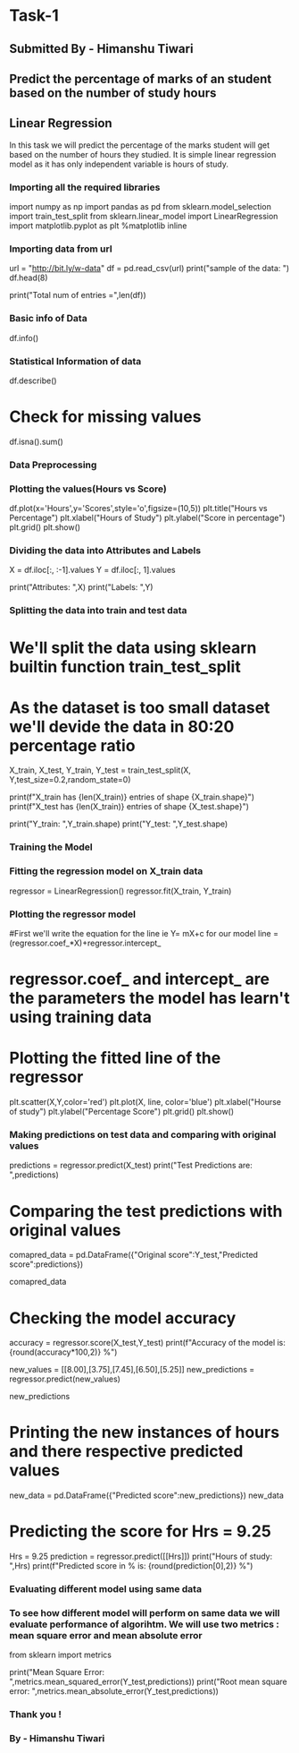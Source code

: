 # Task-1

## Submitted By - Himanshu Tiwari

## Predict the percentage of marks of an student based on the number of study hours

## Linear Regression
In this task we will predict the percentage of the marks student will get based on the number of hours they studied. It is simple linear regression model as it has only independent variable is hours of study.

### Importing all the required libraries

import numpy as np
import pandas as pd
from sklearn.model_selection import train_test_split
from sklearn.linear_model import LinearRegression
import matplotlib.pyplot as plt
%matplotlib inline

### Importing data from url

url = "http://bit.ly/w-data"
df = pd.read_csv(url)
print("sample of the data: ")
df.head(8)

print("Total num of entries =",len(df))

### Basic info of Data

df.info()

### Statistical Information of data

df.describe()

# Check for missing values
df.isna().sum()

### Data Preprocessing

### Plotting the values(Hours vs Score)

df.plot(x='Hours',y='Scores',style='o',figsize=(10,5))
plt.title("Hours vs Percentage")
plt.xlabel("Hours of Study")
plt.ylabel("Score in percentage")
plt.grid()
plt.show()

### Dividing the data into Attributes and Labels

X = df.iloc[:, :-1].values
Y = df.iloc[:, 1].values


print("Attributes: ",X)
print("Labels: ",Y)


### Splitting the data into train and test data

# We'll split the data using sklearn builtin function train_test_split
# As the dataset is too small dataset we'll devide the data in 80:20 percentage ratio
X_train, X_test, Y_train, Y_test = train_test_split(X, Y,test_size=0.2,random_state=0)

print(f"X_train has {len(X_train)} entries of shape {X_train.shape}")
print(f"X_test has {len(X_train)} entries of shape {X_test.shape}")

print("Y_train: ",Y_train.shape)
print("Y_test: ",Y_test.shape)


### Training the Model

### Fitting the regression model on X_train data

regressor = LinearRegression()
regressor.fit(X_train, Y_train)

### Plotting the regressor model

#First we'll write the equation for the line ie Y= mX+c for our model
line = (regressor.coef_*X)+regressor.intercept_

# regressor.coef_ and intercept_ are the parameters the model has learn't using training data



# Plotting the fitted line of the regressor
plt.scatter(X,Y,color='red')
plt.plot(X, line, color='blue')
plt.xlabel("Hourse of study")
plt.ylabel("Percentage Score")
plt.grid()
plt.show()

### Making predictions on test data and comparing with original values

predictions = regressor.predict(X_test)
print("Test Predictions are: ",predictions)

# Comparing the test predictions with original values
comapred_data = pd.DataFrame({"Original score":Y_test,"Predicted score":predictions})

comapred_data

# Checking the model accuracy
accuracy = regressor.score(X_test,Y_test)
print(f"Accuracy of the model is: {round(accuracy*100,2)} %")

new_values = [[8.00],[3.75],[7.45],[6.50],[5.25]]
new_predictions = regressor.predict(new_values)

new_predictions

# Printing the new instances of hours and there respective predicted values
new_data = pd.DataFrame({"Predicted score":new_predictions})
new_data

# Predicting the score for Hrs = 9.25
Hrs = 9.25
prediction = regressor.predict([[Hrs]])
print("Hours of study: ",Hrs)
print(f"Predicted score in % is: {round(prediction[0],2)} %")

### Evaluating different model using same data
### To see how different model will perform on same data we will evaluate performance of algorihtm. We will use two metrics : mean square error and mean absolute error

from sklearn import metrics

print("Mean Square Error: ",metrics.mean_squared_error(Y_test,predictions))
print("Root mean square error: ",metrics.mean_absolute_error(Y_test,predictions))

### Thank you !

### By - Himanshu Tiwari



